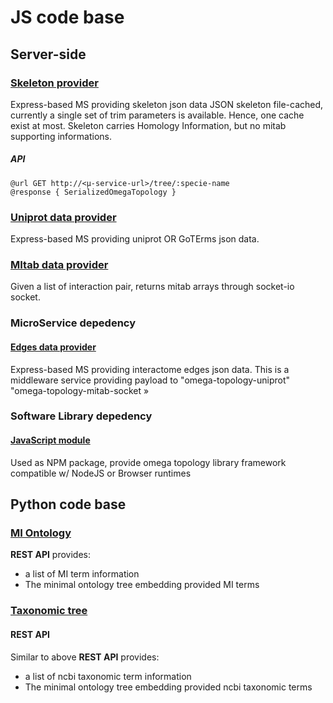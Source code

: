 # JS code base

## Server-side

### [Skeleton provider](https://github.com/glaunay/omega-topology-service)
Express-based MS providing skeleton json data
JSON skeleton file-cached, currently a single set of trim parameters is available. Hence, one cache exist at most.
Skeleton carries Homology Information, but no mitab supporting informations.

##### API
```
@url GET http://<µ-service-url>/tree/:specie-name
@response { SerializedOmegaTopology }
```

### [Uniprot data provider](https://github.com/alkihis/omega-topology-uniprot)
Express-based MS providing uniprot OR GoTErms json data.

### [MItab data provider](https://github.com/alkihis/omega-topology-mitab-socket)
Given a list of interaction pair, returns mitab arrays through socket-io socket.

### MicroService depedency
#### [Edges data provider](https://github.com/alkihis/omegalomodb)
Express-based MS providing interactome edges json data.
This is a middleware service providing payload to "omega-topology-uniprot" "omega-topology-mitab-socket »

### Software Library depedency
#### [JavaScript module](https://github.com/alkihis/omega-topology-fullstack)
Used as NPM package, provide omega topology library framework compatible w/ NodeJS or Browser runtimes

## Python code base

### [MI Ontology](https://github.com/alkihis/omega-topology-MIontology)

**REST API** provides:

* a list of MI term information
* The minimal ontology tree embedding provided MI terms

### [Taxonomic tree](https://github.com/alkihis/omega-topology-taxonomy)

#### REST API

Similar to above **REST API** provides:

* a list of ncbi taxonomic term information
* The minimal ontology tree embedding provided  ncbi taxonomic terms
